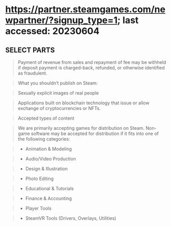 # https://partner.steamgames.com/newpartner/?signup_type=1; last accessed: 20230604

## SELECT PARTS

> Payment of revenue from sales and repayment of fee may be withheld if deposit payment is charged-back, refunded, or otherwise identified as fraudulent. 

> What you shouldn’t publish on Steam:

> Sexually explicit images of real people

> Applications built on blockchain technology that issue or allow exchange of cryptocurrencies or NFTs.

> Accepted types of content

> We are primarily accepting games for distribution on Steam. Non-game software may be accepted for distribution if it fits into one of the following categories:

> * Animation & Modeling

> * Audio/Video Production

> * Design & Illustration

> * Photo Editing

> * Educational & Tutorials

> * Finance & Accounting

> * Player Tools

> * SteamVR Tools (Drivers, Overlays, Utilities)


